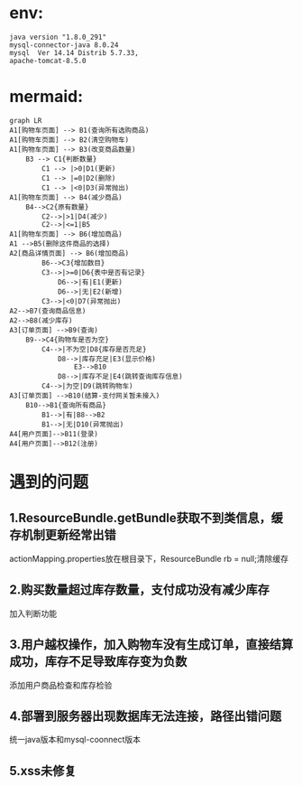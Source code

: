 # env:
    java version "1.8.0_291"
    mysql-connector-java 8.0.24
    mysql  Ver 14.14 Distrib 5.7.33,
    apache-tomcat-8.5.0
# mermaid:
``` mermaid
graph LR
A1[购物车页面] --> B1(查询所有选购商品)
A1[购物车页面] --> B2(清空购物车)
A1[购物车页面] --> B3(改变商品数量)
    B3 --> C1{判断数量}
        C1 --> |>0|D1(更新)
        C1 --> |=0|D2(删除)
        C1 --> |<0|D3(异常抛出)
A1[购物车页面] --> B4(减少商品)
    B4-->C2{原有数量}
        C2-->|>1|D4(减少)
        C2-->|<=1|B5
A1[购物车页面] --> B6(增加商品)
A1 -->B5(删除这件商品的选择)
A2[商品详情页面] --> B6(增加商品)
        B6-->C3{增加数目}
        C3-->|>=0|D6{表中是否有记录}
            D6-->|有|E1(更新)
            D6-->|无|E2(新增)
        C3-->|<0|D7(异常抛出)
A2-->B7(查询商品信息)
A2-->B8(减少库存)
A3[订单页面] -->B9(查询)
	B9-->C4{购物车是否为空}
        C4-->|不为空|D8{库存是否充足}
        	D8-->|库存充足|E3(显示价格)
        		E3-->B10
        	D8-->|库存不足|E4(跳转查询库存信息)
        C4-->|为空|D9(跳转购物车)
A3[订单页面] -->B10(结算-支付网关暂未接入)
	B10-->B1{查询所有商品}
		B1-->|有|B8-->B2
		B1-->|无|D10(异常抛出)
A4[用户页面]-->B11(登录)
A4[用户页面]-->B12(注册)
```

# 遇到的问题

## 1.ResourceBundle.getBundle获取不到类信息，缓存机制更新经常出错

   actionMapping.properties放在根目录下，ResourceBundle rb = null;清除缓存

## 2.购买数量超过库存数量，支付成功没有减少库存

   加入判断功能

## 3.用户越权操作，加入购物车没有生成订单，直接结算成功，库存不足导致库存变为负数

   添加用户商品检查和库存检验

## 4.部署到服务器出现数据库无法连接，路径出错问题

   统一java版本和mysql-coonnect版本

## 5.xss未修复